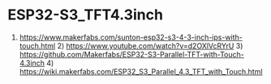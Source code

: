 # ESP32-S3_TFT4.3inch
1) https://www.makerfabs.com/sunton-esp32-s3-4-3-inch-ips-with-touch.html 2) https://www.youtube.com/watch?v=d2OXlVcRYrU 3) https://github.com/Makerfabs/ESP32-S3-Parallel-TFT-with-Touch-4.3inch 4) https://wiki.makerfabs.com/ESP32_S3_Parallel_4.3_TFT_with_Touch.html

